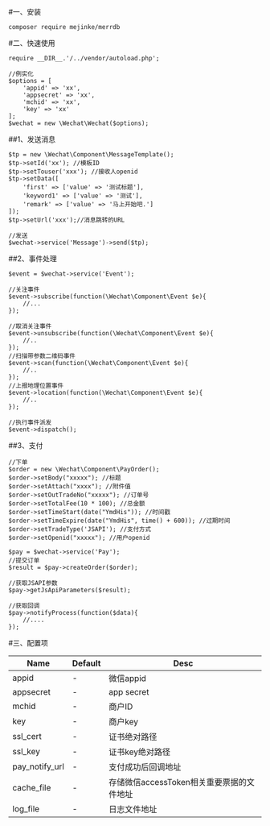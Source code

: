 #一、安装

```
composer require mejinke/merrdb
```

#二、快速使用

```
require __DIR__.'/../vendor/autoload.php';

//例实化
$options = [
	'appid' => 'xx',
	'appsecret' => 'xx',
	'mchid' => 'xx',
	'key' => 'xx'
];
$wechat = new \Wechat\Wechat($options);
```

##1、发送消息
```
$tp = new \Wechat\Component\MessageTemplate();
$tp->setId('xx'); //模板ID
$tp->setTouser('xxx'); //接收人openid
$tp->setData([
	'first' => ['value' => '测试标题'],
	'keyword1' => ['value' => '测试'],
	'remark' => ['value' => '马上开始吧.']
]);
$tp->setUrl('xxx');//消息跳转的URL

//发送
$wechat->service('Message')->send($tp);

```

##2、事件处理
```
$event = $wechat->service('Event');

//关注事件
$event->subscribe(function(\Wechat\Component\Event $e){
    //...
});

//取消关注事件
$event->unsubscribe(function(\Wechat\Component\Event $e){
    //..
});
//扫描带参数二维码事件
$event->scan(function(\Wechat\Component\Event $e){
    //..
});
//上报地理位置事件
$event->location(function(\Wechat\Component\Event $e){
    //..
});

//执行事件派发
$event->dispatch();
```

##3、支付

```
//下单
$order = new \Wechat\Component\PayOrder();
$order->setBody("xxxxx"); //标题
$order->setAttach("xxxx"); //附件值
$order->setOutTradeNo("xxxxx"); //订单号
$order->setTotalFee(10 * 100); //总金额
$order->setTimeStart(date("YmdHis")); //时间戳
$order->setTimeExpire(date("YmdHis", time() + 600)); //过期时间
$order->setTradeType('JSAPI'); //支付方式
$order->setOpenid("xxxxx"); //用户openid

$pay = $wechat->service('Pay');
//提交订单
$result = $pay->createOrder($order);

//获取JSAPI参数
$pay->getJsApiParameters($result);

//获取回调
$pay->notifyProcess(function($data){
	//....
});

```

#三、配置项


|   Name         | Default    | Desc         | 
| -------------- | ---------- | ------------------------------------------|
| appid          | -          | 微信appid                                 |
| appsecret      | -          | app secret                                |
| mchid          | -          | 商户ID                                    |
| key            | -          | 商户key                                   |
| ssl_cert       | -          | 证书绝对路径                              |
| ssl_key        | -          | 证书key绝对路径                           |
| pay_notify_url | -          | 支付成功后回调地址                        |
| cache_file     | -          | 存储微信accessToken相关重要票据的文件地址 |
| log_file       | -          | 日志文件地址                              |